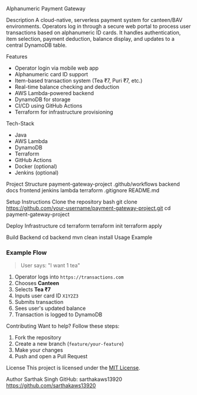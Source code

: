 Alphanumeric Payment Gateway

Description 
A cloud-native, serverless payment system for canteen/BAV environments. Operators log in through a secure web portal to process user transactions based on alphanumeric ID cards. It handles authentication, item selection, payment deduction, balance display, and updates to a central DynamoDB table.

Features
- Operator login via mobile web app
- Alphanumeric card ID support
- Item-based transaction system (Tea ₹7, Puri ₹7, etc.)
- Real-time balance checking and deduction
- AWS Lambda-powered backend
- DynamoDB for storage
- CI/CD using GitHub Actions
- Terraform for infrastructure provisioning

Tech-Stack
- Java
- AWS Lambda
- DynamoDB
- Terraform
- GitHub Actions
- Docker (optional)
- Jenkins (optional)

Project Structure
payment-gateway-project
.github/workflows
backend
docs
frontend
jenkins
lambda
terraform
.gitignore
README.md

Setup Instructions
Clone the repository
bash
git clone https://github.com/your-username/payment-gateway-project.git
cd payment-gateway-project

Deploy Infrastructure
cd terraform
terraform init
terraform apply

Build Backend
cd backend
mvn clean install
Usage Example
### Example Flow
> User says: "I want 1 tea"
1. Operator logs into `https://transactions.com`
2. Chooses **Canteen**
3. Selects **Tea ₹7**
4. Inputs user card ID `X1Y2Z3`
5. Submits transaction
6. Sees user's updated balance
7. Transaction is logged to DynamoDB

Contributing
Want to help? Follow these steps:
1. Fork the repository
2. Create a new branch (`feature/your-feature`)
3. Make your changes
4. Push and open a Pull Request

License
This project is licensed under the [MIT License](./LICENSE).

Author
Sarthak Singh 
GitHub: sarthakaws13920 https://github.com/sarthakaws13920

